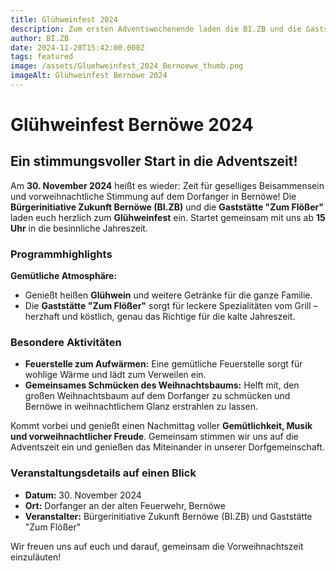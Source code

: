 ```yaml
---
title: Glühweinfest 2024
description: Zum ersten Adventswochenende laden die BI.ZB und die Gaststätte "Zum Flößer" herzlich zum Glühweinfest in Bernöwe ein. Genießt am 30.11.2024 einen gemütlichen Nachmittag voller weihnachtlicher Stimmung.
author: BI.ZB
date: 2024-11-20T15:42:00.000Z
tags: featured
image: /assets/Gluehweinfest_2024_Bernoewe_thumb.png
imageAlt: Glühweinfest Bernöwe 2024
---
```

# Glühweinfest Bernöwe 2024

## Ein stimmungsvoller Start in die Adventszeit!

Am **30. November 2024** heißt es wieder: Zeit für geselliges Beisammensein und vorweihnachtliche Stimmung auf dem Dorfanger in Bernöwe! Die **Bürgerinitiative Zukunft Bernöwe (BI.ZB)** und die **Gaststätte "Zum Flößer"** laden euch herzlich zum **Glühweinfest** ein. Startet gemeinsam mit uns ab **15 Uhr** in die besinnliche Jahreszeit.

### Programmhighlights

**Gemütliche Atmosphäre:**
- Genießt heißen **Glühwein** und weitere Getränke für die ganze Familie.
- Die **Gaststätte "Zum Flößer"** sorgt für leckere Spezialitäten vom Grill – herzhaft und köstlich, genau das Richtige für die kalte Jahreszeit.

### Besondere Aktivitäten

- **Feuerstelle zum Aufwärmen:** Eine gemütliche Feuerstelle sorgt für wohlige Wärme und lädt zum Verweilen ein.
- **Gemeinsames Schmücken des Weihnachtsbaums:** Helft mit, den großen Weihnachtsbaum auf dem Dorfanger zu schmücken und Bernöwe in weihnachtlichem Glanz erstrahlen zu lassen.

Kommt vorbei und genießt einen Nachmittag voller **Gemütlichkeit, Musik und vorweihnachtlicher Freude**. Gemeinsam stimmen wir uns auf die Adventszeit ein und genießen das Miteinander in unserer Dorfgemeinschaft.

### Veranstaltungsdetails auf einen Blick

- **Datum:** 30. November 2024
- **Ort:** Dorfanger an der alten Feuerwehr, Bernöwe
- **Veranstalter:** Bürgerinitiative Zukunft Bernöwe (BI.ZB) und Gaststätte "Zum Flößer"

Wir freuen uns auf euch und darauf, gemeinsam die Vorweihnachtszeit einzuläuten!